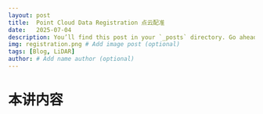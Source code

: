 ```yaml
---
layout: post
title:  Point Cloud Data Registration 点云配准
date:   2025-07-04
description: You’ll find this post in your `_posts` directory. Go ahead and edit it and re-build the site to see your changes. # Add post description (optional)
img: registration.png # Add image post (optional)
tags: [Blog, LiDAR]
author: # Add name author (optional)
---
```

# 本讲内容

